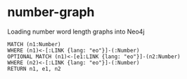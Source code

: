 # number-graph
Loading number word length graphs into Neo4j

```cypher
MATCH (n1:Number)
WHERE (n1)<-[:LINK {lang: "eo"}]-(:Number)
OPTIONAL MATCH (n1)<-[e1:LINK {lang: "eo"}]-(n2:Number)
WHERE (n2)<-[:LINK {lang: "eo"}]-(:Number)
RETURN n1, e1, n2
```